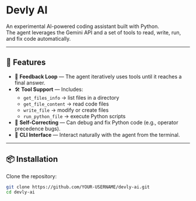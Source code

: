 # Devly AI

An experimental AI-powered coding assistant built with Python.  
The agent leverages the Gemini API and a set of tools to read, write, run, and fix code automatically.

---

## 🚀 Features

- 🔄 **Feedback Loop** — The agent iteratively uses tools until it reaches a final answer.
- 🛠️ **Tool Support** — Includes:
  - `get_files_info` → list files in a directory
  - `get_file_content` → read code files
  - `write_file` → modify or create files
  - `run_python_file` → execute Python scripts
- 🤖 **Self-Correcting** — Can debug and fix Python code (e.g., operator precedence bugs).
- 💬 **CLI Interface** — Interact naturally with the agent from the terminal.

---

## 📦 Installation

Clone the repository:

```bash
git clone https://github.com/YOUR-USERNAME/devly-ai.git
cd devly-ai
